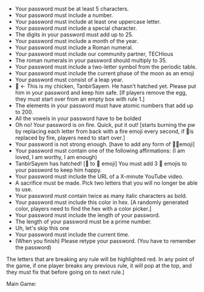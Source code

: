 - Your password must be at least 5 characters.
- Your password must include a number.
- Your password must include at least one uppercase letter.
- Your password must include a special character.
- The digits in your password must add up to 25.
- Your password must include a month of the year.
- Your password must include a Roman numeral.
- Your password must include our community partner, TECHious
- The roman numerals in your password should multiply to 35.
- Your password must include a two-letter symbol from the periodic table.
- Your password must include the current phase of the moon as an emoji
- Your password must consist of a leap year.
- 🥚 ← This is my chicken, TanbirSayem. He hasn’t hatched yet. Please put him in your password and keep him safe. [If players remove the egg, they must start over from an empty box with rule 1.]
- The elements in your password must have atomic numbers that add up to 200.
- All the vowels in your password have to be bolded
- Oh no! Your password is on fire. Quick, put it out! [starts burning the pw by replacing each letter from back with a fire emoji every second, if 🥚is replaced by fire, players need to start over.]
- Your password is not strong enough. [have to add any form of 🏋️‍♂️emoji]
- Your password must contain one of the following affirmations: (I am loved, I am worthy, I am enough)
- TanbirSayem has hatched! [🥚 to 🐤 emoji] You must add 3 🐛 emojis to your password to keep him happy.
- Your password must include the URL of a X-minute YouTube video.
- A sacrifice must be made. Pick two letters that you will no longer be able to use.
- Your password must contain twice as many italic characters as bold.
- Your password must include this color in hex. [A randomly generated color, players need to find the hex with a color picker.]
- Your password must include the length of your password.
- The length of your password must be a prime number.
- Uh, let's skip this one
- Your password must include the current time.
- (When you finish) Please retype your password. (You have to remember the password)

The letters that are breaking any rule will be highlighted red. In any point of the game, if one player breaks any previous rule, it will pop at the top, and they must fix that before going on to next rule.]

Main Game:
